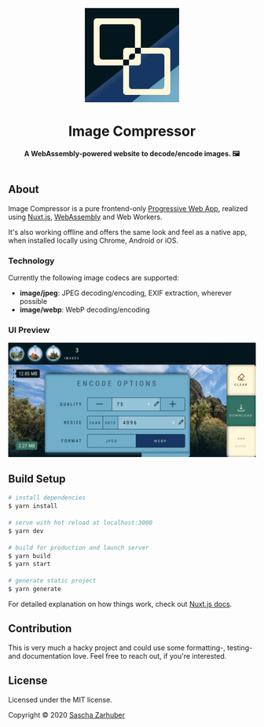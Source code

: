 <div align="center">
  <img src="static/icon.png" alt="The icon of Image Compressor" width="192px" />
  <br />
  <h1>Image Compressor</h1>
  <strong>A WebAssembly-powered website to decode/encode images. 🖼</strong>
  <br />
  <br />
</div>

## About

Image Compressor is a pure frontend-only [Progressive Web App](https://web.dev/progressive-web-apps/), realized using [Nuxt.js](https://nuxtjs.org/), [WebAssembly](https://webassembly.org/) and Web Workers.

It's also working offline and offers the same look and feel as a native app, when installed locally using Chrome, Android or iOS.

### Technology

Currently the following image codecs are supported:

- **image/jpeg**: JPEG decoding/encoding, EXIF extraction, wherever possible
- **image/webp**: WebP decoding/encoding

### UI Preview

<div align="center">
  <img src="static/screenshot.png" alt="A screenshot showing the UI of Image Compressor" width="512px" />
</div>

## Build Setup

```bash
# install dependencies
$ yarn install

# serve with hot reload at localhost:3000
$ yarn dev

# build for production and launch server
$ yarn build
$ yarn start

# generate static project
$ yarn generate
```

For detailed explanation on how things work, check out [Nuxt.js docs](https://nuxtjs.org).

## Contribution

This is very much a hacky project and could use some formatting-, testing- and documentation love. Feel free to reach out, if you're interested.

## License

Licensed under the MIT license.

Copyright ©️ 2020 [Sascha Zarhuber](https://sascha.work)
